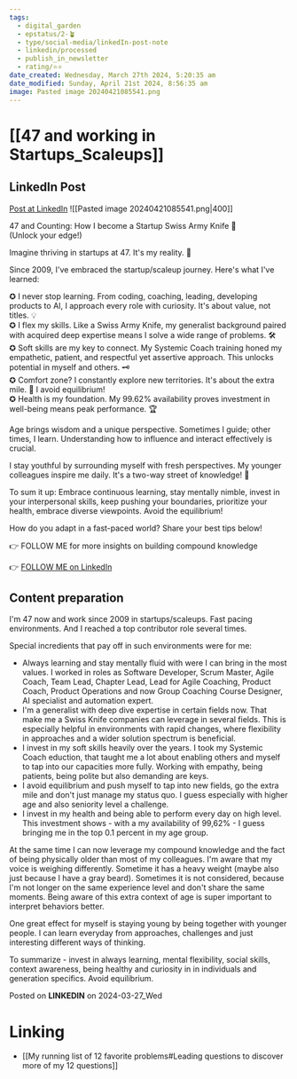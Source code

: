 ```yaml
---
tags:
  - digital_garden
  - epstatus/2-🪴
  - type/social-media/linkedIn-post-note
  - linkedin/processed
  - publish_in_newsletter
  - rating/⭐️⭐️
date_created: Wednesday, March 27th 2024, 5:20:35 am
date_modified: Sunday, April 21st 2024, 8:56:35 am
image: Pasted image 20240421085541.png
---
```

# [[47 and working in Startups_Scaleups]]
## LinkedIn Post
[Post at LinkedIn](https://www.linkedin.com/posts/sebastiankamilli_47-and-counting-how-i-become-a-startup-swiss-activity-7178662201728073728-2JeI?utm_source=share&utm_medium=member_desktop)
![[Pasted image 20240421085541.png|400]]  

47 and Counting: How I become a Startup Swiss Army Knife 🌟  
(Unlock your edge!)  
  
Imagine thriving in startups at 47. It's my reality. 🚀  
  
Since 2009, I've embraced the startup/scaleup journey. Here's what I've learned:  
  
✪ I never stop learning. From coding, coaching, leading, developing products to AI, I approach every role with curiosity. It's about value, not titles. 💡  
✪ I flex my skills. Like a Swiss Army Knife, my generalist background paired with acquired deep expertise means I solve a wide range of problems. 🛠️  
✪ Soft skills are my key to connect. My Systemic Coach training honed my empathetic, patient, and respectful yet assertive approach. This unlocks potential in myself and others. 🗝️  
✪ Comfort zone? I constantly explore new territories. It's about the extra mile. 🧭 I avoid equilibrium!  
✪ Health is my foundation. My 99.62% availability proves investment in well-being means peak performance. 🏆  
  
Age brings wisdom and a unique perspective. Sometimes I guide; other times, I learn. Understanding how to influence and interact effectively is crucial.  
  
I stay youthful by surrounding myself with fresh perspectives. My younger colleagues inspire me daily. It's a two-way street of knowledge! 🔄  
  
To sum it up: Embrace continuous learning, stay mentally nimble, invest in your interpersonal skills, keep pushing your boundaries, prioritize your health, embrace diverse viewpoints. Avoid the equilibrium!  
  
How do you adapt in a fast-paced world? Share your best tips below!  
  
👉 FOLLOW ME for more insights on building compound knowledge

👉 [FOLLOW ME on LinkedIn](https://www.linkedin.com/comm/mynetwork/discovery-see-all?usecase=PEOPLE_FOLLOWS&followMember=sebastiankamilli)

## Content preparation
I'm 47 now and work since 2009 in startups/scaleups. Fast pacing environments. And I reached a top contributor role several times. 

Special incredients that pay off in such environments were for me:
+ Always learning and stay mentally fluid with were I can bring in the most values. I worked in roles as Software Developer, Scrum Master, Agile Coach, Team Lead, Chapter Lead, Lead for Agile Coaching, Product Coach, Product Operations  and now Group Coaching Course Designer, AI specialist and automation expert. 
+ I'm a generalist with deep dive expertise in certain fields now. That make me a Swiss Knife companies can leverage in several fields. This is especially helpful in environments with rapid changes, where flexibility in approaches and a wider solution spectrum is beneficial.
+ I invest in my soft skills heavily over the years. I took my Systemic Coach eduction, that taught me a lot about enabling others and myself to tap into our capacities more fully. Working with empathy, being patients, being polite but also demanding are keys.
+ I avoid equilibrium and push myself to tap into new fields, go the extra mile and don't just manage my status quo. I guess especially with higher age and also seniority level a challenge.
+ I invest in my health and being able to perform every day on high level. This investment shows - with a my availability of 99,62% - I guess bringing me in the top 0.1 percent in my age group. 

At the same time I can now leverage my compound knowledge and the fact of being physically older than most of my colleagues. I'm aware that my voice is weighing differently. Sometime it has a heavy weight (maybe also just because I have a gray beard). 
Sometimes it is not considered, because I'm not longer on the same experience level and don't share the same moments. Being aware of this extra context of age is super important to interpret behaviors better. 

One great effect for myself is staying young by being together with younger people. I can learn everyday from approaches, challenges and just interesting different ways of thinking. 

To summarize - invest in always learning, mental flexibility, social skills, context awareness, being healthy and curiosity in in individuals and generation specifics. Avoid equilibrium.

Posted on **LINKEDIN** on 2024-03-27_Wed
# Linking
+ [[My running list of 12 favorite problems#Leading questions to discover more of my 12 questions]]